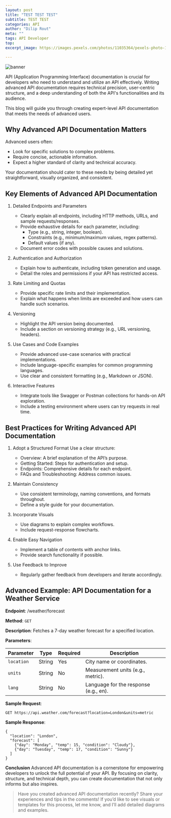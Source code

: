```yaml
---
layout: post
title: "TEST TEST TEST"
subtitle: TEST TEST
categories: API
author: "Dilip Rout"
meta: ""
tags: API Developer
top: 
excerpt_image: https://images.pexels.com/photos/11035364/pexels-photo-11035364.jpeg?auto=compress&cs=tinysrgb&w=1260&h=750&dpr=1

---
```


![banner](https://images.pexels.com/photos/11035364/pexels-photo-11035364.jpeg?auto=compress&cs=tinysrgb&w=1260&h=750&dpr=1)

API (Application Programming Interface) documentation is crucial for developers who need to understand and utilize an API effectively. Writing advanced API documentation requires technical precision, user-centric structure, and a deep understanding of both the API's functionalities and its audience.

This blog will guide you through creating expert-level API documentation that meets the needs of advanced users.

## Why Advanced API Documentation Matters
Advanced users often:

* Look for specific solutions to complex problems.
* Require concise, actionable information.
* Expect a higher standard of clarity and technical accuracy.

Your documentation should cater to these needs by being detailed yet straightforward, visually organized, and consistent.

## Key Elements of Advanced API Documentation
1. Detailed Endpoints and Parameters
    * Clearly explain all endpoints, including HTTP methods, URLs, and sample requests/responses.
    * Provide exhaustive details for each parameter, including:
        * Type (e.g., string, integer, boolean).
        * Constraints (e.g., minimum/maximum values, regex patterns).
        * Default values (if any).
    * Document error codes with possible causes and solutions.

2. Authentication and Authorization
    * Explain how to authenticate, including token generation and usage.
    * Detail the roles and permissions if your API has restricted access.

3. Rate Limiting and Quotas
    * Provide specific rate limits and their implementation.
    * Explain what happens when limits are exceeded and how users can handle such scenarios.

4. Versioning
    * Highlight the API version being documented.
    * Include a section on versioning strategy (e.g., URL versioning, headers).

5. Use Cases and Code Examples
    * Provide advanced use-case scenarios with practical implementations.
    * Include language-specific examples for common programming languages.
    * Use clear and consistent formatting (e.g., Markdown or JSON).

6. Interactive Features
    * Integrate tools like Swagger or Postman collections for hands-on API exploration.
    * Include a testing environment where users can try requests in real time.

## Best Practices for Writing Advanced API Documentation

1. Adopt a Structured Format Use a clear structure:
    * Overview: A brief explanation of the API’s purpose.
    * Getting Started: Steps for authentication and setup.
    * Endpoints: Comprehensive details for each endpoint.
    * FAQs and Troubleshooting: Address common issues.

2. Maintain Consistency
    * Use consistent terminology, naming conventions, and formats throughout.
    * Define a style guide for your documentation.

3. Incorporate Visuals
    * Use diagrams to explain complex workflows.
    * Include request-response flowcharts.

4. Enable Easy Navigation
    * Implement a table of contents with anchor links.
    * Provide search functionality if possible.

5. Use Feedback to Improve
    * Regularly gather feedback from developers and iterate accordingly.

## Advanced Example: API Documentation for a Weather Service

**Endpoint**: /weather/forecast

**Method**: `GET`

**Description**: Fetches a 7-day weather forecast for a specified location.

**Parameters**:

| Parameter | Type | Required | Description |
| --------- | ------- | -------- | ----------- |
| `location` | String | Yes | City name or coordinates. |
| `units` | String | No | Measurement units (e.g., metric). |
| `lang` | String | No | Language for the response (e.g., en). |

**Sample Request**:

```
GET https://api.weather.com/forecast?location=London&units=metric
```


**Sample Response**:

```
{
  "location": "London",
  "forecast": [
    {"day": "Monday", "temp": 15, "condition": "Cloudy"},
    {"day": "Tuesday", "temp": 17, "condition": "Sunny"}
  ]
}
```

**Conclusion**
Advanced API documentation is a cornerstone for empowering developers to unlock the full potential of your API. By focusing on clarity, structure, and technical depth, you can create documentation that not only informs but also inspires.

> Have you created advanced API documentation recently? Share your experiences and tips in the comments! If you’d like to see visuals or templates for this process, let me know, and I’ll add detailed diagrams and examples.
